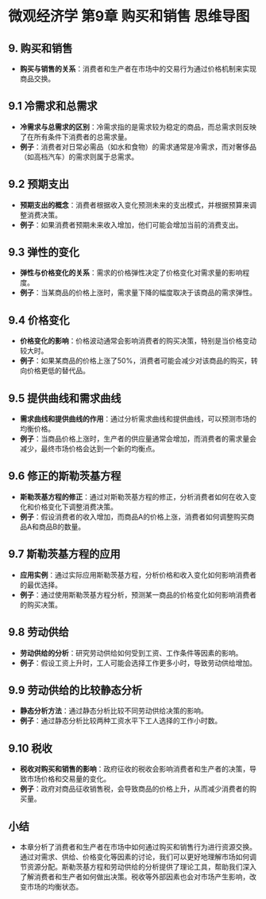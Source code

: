 # 微观经济学 第9章 购买和销售 思维导图

## 9. 购买和销售
  - **购买与销售的关系**：消费者和生产者在市场中的交易行为通过价格机制来实现商品交换。

## 9.1 冷需求和总需求
  - **冷需求与总需求的区别**：冷需求指的是需求较为稳定的商品，而总需求则反映了在所有条件下消费者的总需求量。
  - **例子**：消费者对日常必需品（如水和食物）的需求通常是冷需求，而对奢侈品（如高档汽车）的需求则属于总需求。

## 9.2 预期支出
  - **预期支出的概念**：消费者根据收入变化预测未来的支出模式，并根据预算来调整消费决策。
  - **例子**：如果消费者预期未来收入增加，他们可能会增加当前的消费支出。

## 9.3 弹性的变化
  - **弹性与价格变化的关系**：需求的价格弹性决定了价格变化对需求量的影响程度。
  - **例子**：当某商品的价格上涨时，需求量下降的幅度取决于该商品的需求弹性。

## 9.4 价格变化
  - **价格变化的影响**：价格波动通常会影响消费者的购买决策，特别是当价格变动较大时。
  - **例子**：如果某商品的价格上涨了50%，消费者可能会减少对该商品的购买，转向价格更低的替代品。

## 9.5 提供曲线和需求曲线
  - **需求曲线和提供曲线的作用**：通过分析需求曲线和提供曲线，可以预测市场的均衡价格。
  - **例子**：当商品价格上涨时，生产者的供应量通常会增加，而消费者的需求量会减少，最终市场价格会达到一个新的均衡点。

## 9.6 修正的斯勒茨基方程
  - **斯勒茨基方程的修正**：通过对斯勒茨基方程的修正，分析消费者如何在收入变化和价格变化下调整消费决策。
  - **例子**：假设消费者的收入增加，而商品A的价格上涨，消费者如何调整购买商品A和商品B的数量。

## 9.7 斯勒茨基方程的应用
  - **应用实例**：通过实际应用斯勒茨基方程，分析价格和收入变化如何影响消费者的最优选择。
  - **例子**：通过使用斯勒茨基方程分析，预测某一商品的价格变化如何影响消费者的购买决策。

## 9.8 劳动供给
  - **劳动供给的分析**：研究劳动供给如何受到工资、工作条件等因素的影响。
  - **例子**：假设工资上升时，工人可能会选择工作更多小时，导致劳动供给增加。

## 9.9 劳动供给的比较静态分析
  - **静态分析方法**：通过静态分析比较不同劳动供给决策的影响。
  - **例子**：通过静态分析比较两种工资水平下工人选择的工作小时数。

## 9.10 税收
  - **税收对购买和销售的影响**：政府征收的税收会影响消费者和生产者的决策，导致市场价格和交易量的变化。
  - **例子**：政府对商品征收销售税，会导致商品的价格上升，从而减少消费者的购买量。

## 小结
  - 本章分析了消费者和生产者在市场中如何通过购买和销售行为进行资源交换。通过对需求、供给、价格变化等因素的讨论，我们可以更好地理解市场如何调节资源分配。斯勒茨基方程和劳动供给的分析提供了理论工具，帮助我们深入了解消费者和生产者如何做出决策。税收等外部因素也会对市场产生影响，改变市场的均衡状态。
